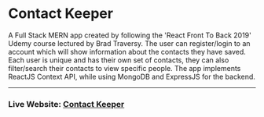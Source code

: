 # Contact Keeper

A Full Stack MERN app created by following the 'React Front To Back 2019' Udemy course lectured by Brad Traversy. The user can register/login to an account which will show information about the contacts they have saved. Each user is unique and has their own set of contacts, they can also filter/search their contacts to view specific people. The app implements ReactJS Context API, while using MongoDB and ExpressJS for the backend.

---

### Live Website: [Contact Keeper](https://dry-escarpment-85560.herokuapp.com/)
